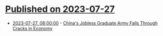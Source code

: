 # [Published on 2023-07-27](index.md)

* [2023-07-27, 08:00:00](https://slashdot.org/story/23/07/27/0757248/chinas-jobless-graduate-army-falls-through-cracks-in-economy?utm_source=rss1.0mainlinkanon&utm_medium=feed) - [China's Jobless Graduate Army Falls Through Cracks in Economy](https://slashdot.org/story/23/07/27/0757248/chinas-jobless-graduate-army-falls-through-cracks-in-economy?utm_source=rss1.0mainlinkanon&utm_medium=feed)
